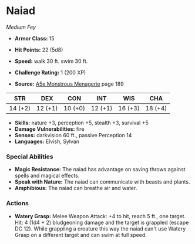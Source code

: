 # Naiad

*Medium* *Fey*

- **Armor Class:** 15
- **Hit Points:** 22 (5d8)
- **Speed:** walk 30 ft. swim 30 ft.

- **Challenge Rating:** 1 (200 XP)
- **Source:** [A5e Monstrous Menagerie](https://enpublishingrpg.com/products/level-up-monstrous-menagerie-a5e) page 189

| STR | DEX | CON | INT | WIS | CHA |
| --- | --- | --- | --- | --- | --- |
| 14 (+2) | 12 (+1) | 10 (+0) | 12 (+1) | 16 (+3) | 18 (+4) |

- **Skills:** nature +3, perception +5, stealth +3, survival +5
- **Damage Vulnerabilities:** fire
- **Senses:** darkvision 60 ft., passive Perception 14
- **Languages:** Elvish, Sylvan

### Special Abilities

- **Magic Resistance:** The naiad has advantage on saving throws against spells and magical effects.
- **Speak with Nature:** The naiad can communicate with beasts and plants.
- **Amphibious:** The naiad can breathe air and water.

### Actions

- **Watery Grasp:** Melee Weapon Attack: +4 to hit, reach 5 ft., one target. Hit: 4 (1d4 + 2) bludgeoning damage  and the target is grappled (escape DC 12). While grappling a creature this way  the naiad can't use Watery Grasp on a different target and can swim at full speed.


